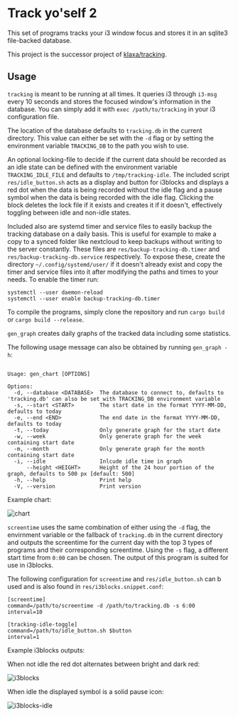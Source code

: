 Track yo'self 2
===============

This set of programs tracks your i3 window focus and stores it in an sqlite3
file-backed database.

This project is the successor project of [klaxa/tracking](https://github.com/klaxa/tracking).

Usage
-----

`tracking` is meant to be running at all times. It queries i3 through `i3-msg`
every 10 seconds and stores the focused window's information in the database.
You can simply add it with `exec /path/to/tracking` in your i3 configuration
file.

The location of the database defaults to `tracking.db` in the current
directory. This value can either be set with the `-d` flag or by setting the
environment variable `TRACKING_DB` to the path you wish to use.

An optional locking-file to decide if the current data should be recorded as
an idle state can be defined with the environment variable `TRACKING_IDLE_FILE`
and defaults to `/tmp/tracking-idle`. The included script `res/idle_button.sh`
acts as a display and button for i3blocks and displays a red dot when the data
is being recorded without the idle flag and a pause symbol when the data is
being recorded with the idle flag. Clicking the block deletes the lock file if
it exists and creates it if it doesn't, effectively toggling between idle and
non-idle states.

Included also are systemd timer and service files to easily backup the
tracking database on a daily basis. This is useful for example to make a copy
to a synced folder like nextcloud to keep backups without writing to the
server constantly. These files are `res/backup-tracking-db.timer` and
`res/backup-tracking-db.service` respectively. To expose these, create the
directory `~/.config/systemd/user/` if it doesn't already exist and copy the
timer and service files into it after modifying the paths and times to your
needs. To enable the timer run:

```
systemctl --user daemon-reload
systemctl --user enable backup-tracking-db.timer

```

To compile the programs, simply clone the repository and run `cargo build` or
`cargo build --release`.

`gen_graph` creates daily graphs of the tracked data including some statistics.

The following usage message can also be obtained by running `gen_graph -h`:

```

Usage: gen_chart [OPTIONS]

Options:
  -d, --database <DATABASE>  The database to connect to, defaults to 'tracking.db' can also be set with TRACKING_DB environment variable
  -s, --start <START>        The start date in the format YYYY-MM-DD, defaults to today
  -e, --end <END>            The end date in the format YYYY-MM-DD, defaults to today
  -t, --today                Only generate graph for the start date
  -w, --week                 Only generate graph for the week containing start date
  -m, --month                Only generate graph for the month containing start date
  -i, --idle                 Inlcude idle time in graph
      --height <HEIGHT>      Height of the 24 hour portion of the graph, defaults to 500 px [default: 500]
  -h, --help                 Print help
  -V, --version              Print version
```

Example chart:

![chart](https://github.com/klaxa/tracking_2/assets/1451995/23fa427b-3f9a-4b36-b793-96203ab2f84d)

`screentime` uses the same combination of either using the `-d` flag, the
envirnment variable or the fallback of `tracking.db` in the current directory
and outputs the screentime for the current day with the top 3 types of
programs and their corresponding screentime. Using the `-s` flag, a different
start time from `0:00` can be chosen. The output of this program is suited for
use in i3blocks.

The following configuration for `screentime` and `res/idle_button.sh` can b
used and is also found in `res/i3blocks.snippet.conf`:

```
[screentime]
command=/path/to/screentime -d /path/to/tracking.db -s 6:00
interval=10

[tracking-idle-toggle]
command=/path/to/idle_button.sh $button
interval=1
```

Example i3blocks outputs:

When not idle the red dot alternates between bright and dark red:

![i3blocks](https://github.com/klaxa/tracking_2/assets/1451995/c373152e-3d32-455a-b4c9-a277c4ef1903)

When idle the displayed symbol is a solid pause icon:

![i3blocks-idle](https://github.com/klaxa/tracking_2/assets/1451995/58f50a6e-596a-4207-aaf6-3e3ff7c43cd6)
